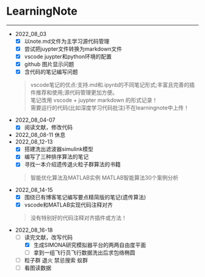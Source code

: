 # LearningNote
---
- 2022_08_03 
    - [x] 以note.md文件为主学习源代码管理 
    - [x] 尝试把juypter文件转换为markdown文件
    - [x] vscode juypter和python环境的配置
    - [x] github 图片显示问题 
    - [x] 含代码的笔记编写问题
    > vscode笔记的优点:支持.md和.ipynb的不同笔记形式;丰富且完善的插件推荐和使用;源代码管理更加方便。  
    > 笔记改用 vscode + juypter markdown 的形式记录！  
    > 需要运行的代码(比如深度学习代码批注)不在learningnote中上传！  
- 2022_08_04-07
    - [x] 阅读文献，修改代码
- 2022_08_08-11 休息
- 2022_08_12-13 
    - [x] 搭建洗出滤波器simulink模型
    - [x] 编写了三种排序算法的笔记
    - [x] 寻找一本介绍遗传退火粒子群算法的书籍
    > 智能优化算法及MATLAB实例 MATLAB智能算法30个案例分析 
- 2022_08_14-15  
    - [x] 围绕已有博客笔记编写要点精简版的笔记(遗传算法)
    - [x] vscode和MATLAB实现代码注释对齐
    > 没有特别好的代码注释对齐插件或方法！
- 2022_08_16-18
    - [ ] 读完文献，改写代码
      - [x] 生成SIMONA研究模拟器平台的两两自由度平面
      - [ ] 拿到一组飞行员飞行数据洗出后求包络椭圆
    - [ ] 粒子群 退火 禁忌搜索 蚁群
    - [ ] 看图读数据 